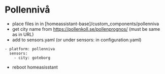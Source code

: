 # Pollennivå

- place files in in [homeassistant-base]/custom_components/pollenniva
- get city name from https://pollenkoll.se/pollenprognos/ (must be same as in URL)
- add to sensors.yaml (or under sensors: in configuration.yaml)

```
- platform: pollenniva
  sensors:
    - city: goteborg
```

- reboot homeasisstant
